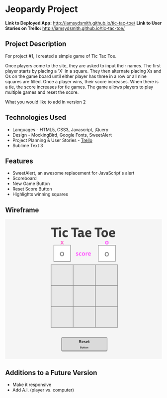 # Jeopardy Project

**Link to Deployed App:** <http://iamsydsmith.github.io/tic-tac-toe/>
**Link to User Stories on Trello:** <http://iamsydsmith.github.io/tic-tac-toe/>

## Project Description

For project #1, I created a simple game of Tic Tac Toe.

Once players come to the site, they are asked to input their names. The first player starts by placing a 'X' in a square. They then alternate placing Xs and Os on the game board until either player has three in a row or all nine squares are filled. Once a player wins, their score increases. When there is a tie, the score increases for tie games. The game allows players to play multiple games and reset the score.


What you would like to add in version 2


## Technologies Used

  * Languages - HTML5, CSS3, Javascript, jQuery
  * Design - MockingBird, Google Fonts, SweetAlert
  * Project Planning & User Stories - [Trello](https://trello.com/b/DAYM9Byr/wdi-project-1-tictactoe)
  * Sublime Text 3


## Features

  * SweetAlert, an awesome replacement for JavaScript's alert
  * Scoreboard
  * New Game Button
  * Reset Score Button
  * Highlights winning squares


## Wireframe

![Wireframe](https://github.com/iamsydsmith/tic-tac-toe/blob/master/img/Tic_Tac_Toe_-_wireframe.png)


## Additions to a Future Version

  * Make it responsive
  * Add A.I. (player vs. computer)